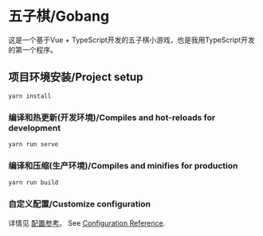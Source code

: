 # 五子棋/Gobang
这是一个基于Vue + TypeScript开发的五子棋小游戏，也是我用TypeScript开发的第一个程序。

## 项目环境安装/Project setup
```
yarn install
```

### 编译和热更新(开发环境)/Compiles and hot-reloads for development
```
yarn run serve
```

### 编译和压缩(生产环境)/Compiles and minifies for production
```
yarn run build
```

### 自定义配置/Customize configuration
详情见 [配置参考](https://cli.vuejs.org/zh/config/)。
See [Configuration Reference](https://cli.vuejs.org/config/).

